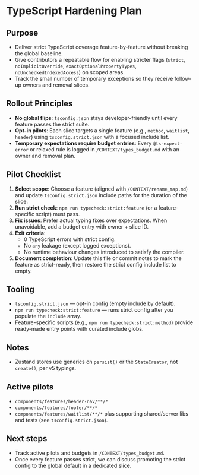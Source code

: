 # TypeScript Hardening Plan

## Purpose
- Deliver strict TypeScript coverage feature-by-feature without breaking the global baseline.
- Give contributors a repeatable flow for enabling stricter flags (`strict`, `noImplicitOverride`, `exactOptionalPropertyTypes`, `noUncheckedIndexedAccess`) on scoped areas.
- Track the small number of temporary exceptions so they receive follow-up owners and removal slices.

## Rollout Principles
- **No global flips**: `tsconfig.json` stays developer-friendly until every feature passes the strict suite.
- **Opt-in pilots**: Each slice targets a single feature (e.g., `method`, `waitlist`, `header`) using `tsconfig.strict.json` with a focused include list.
- **Temporary expectations require budget entries**: Every `@ts-expect-error` or relaxed rule is logged in `/CONTEXT/types_budget.md` with an owner and removal plan.

## Pilot Checklist
1. **Select scope**: Choose a feature (aligned with `/CONTEXT/rename_map.md`) and update `tsconfig.strict.json` include paths for the duration of the slice.
2. **Run strict check**: `npm run typecheck:strict:feature` (or a feature-specific script) must pass.
3. **Fix issues**: Prefer actual typing fixes over expectations. When unavoidable, add a budget entry with owner + slice ID.
4. **Exit criteria**:
   - 0 TypeScript errors with strict config.
   - No `any` leakage (except logged exceptions).
   - No runtime behaviour changes introduced to satisfy the compiler.
5. **Document completion**: Update this file or commit notes to mark the feature as strict-ready, then restore the strict config include list to empty.

## Tooling
- `tsconfig.strict.json` — opt-in config (empty include by default).
- `npm run typecheck:strict:feature` — runs strict config after you populate the `include` array.
- Feature-specific scripts (e.g., `npm run typecheck:strict:method`) provide ready-made entry points with curated include globs.

## Notes
- Zustand stores use generics on `persist()` or the `StateCreator`, not `create()`, per v5 typings.

## Active pilots
- `components/features/header-nav/**/*`
- `components/features/footer/**/*`
- `components/features/waitlist/**/*` plus supporting shared/server libs and tests (see `tsconfig.strict.json`).

## Next steps
- Track active pilots and budgets in `/CONTEXT/types_budget.md`.
- Once every feature passes strict, we can discuss promoting the strict config to the global default in a dedicated slice.
